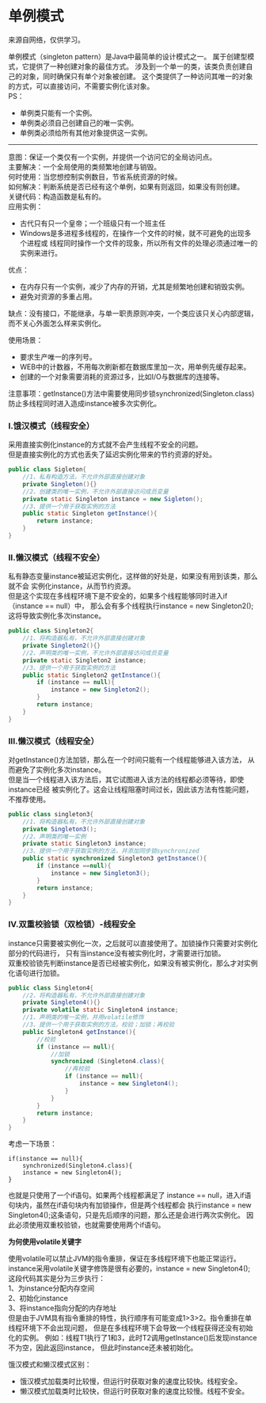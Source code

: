 # 单例模式

来源自网络，仅供学习。

单例模式（singleton pattern）是Java中最简单的设计模式之一。
属于创建型模式，它提供了一种创建对象的最佳方式。
涉及到一个单一的类，该类负责创建自己的对象，同时确保只有单个对象被创建。
这个类提供了一种访问其唯一的对象的方式，可以直接访问，不需要实例化该对象。</br>
PS：</br>

* 单例类只能有一个实例。
* 单例类必须自己创建自己的唯一实例。
* 单例类必须给所有其他对象提供这一实例。

---
意图：保证一个类仅有一个实例，并提供一个访问它的全局访问点。</br>
主要解决：一个全局使用的类频繁地创建与销毁。  
何时使用：当您想控制实例数目，节省系统资源的时候。  
如何解决：判断系统是否已经有这个单例，如果有则返回，如果没有则创建。  
关键代码：构造函数是私有的。  
应用实例：  
* 古代只有只一个皇帝；一个班级只有一个班主任
* Windows是多进程多线程的，在操作一个文件的时候，就不可避免的出现多个进程或
线程同时操作一个文件的现象，所以所有文件的处理必须通过唯一的实例来进行。    

优点：  
* 在内存只有一个实例，减少了内存的开销，尤其是频繁地创建和销毁实例。
* 避免对资源的多重占用。  

缺点：没有接口，不能继承，与单一职责原则冲突，一个类应该只关心内部逻辑，
而不关心外面怎么样来实例化。  

使用场景：  
* 要求生产唯一的序列号。
* WEB中的计数器，不用每次刷新都在数据库里加一次，用单例先缓存起来。
* 创建的一个对象需要消耗的资源过多，比如I/O与数据库的连接等。  

注意事项：getInstance()方法中需要使用同步锁synchronized(Singleton.class)防止多线程同时进入造成instance被多次实例化。  


### I.饿汉模式（线程安全）  
采用直接实例化instance的方式就不会产生线程不安全的问题。  
但是直接实例化的方式也丢失了延迟实例化带来的节约资源的好处。  
```java
public class Sigleton{
    //1、私有构造方法，不允许外部直接创建对象
    private Singleton(){}
    //2、创建类的唯一实例，不允许外部直接访问成员变量
    private static Singleton instance = new Sigleton();
    //3、提供一个用于获取实例的方法
    public static Singleton getInstance(){
        return instance;
    }
}
```
### II.懒汉模式（线程不安全）  
私有静态变量instance被延迟实例化，这样做的好处是，如果没有用到该类，那么就不会
实例化instance，从而节约资源。  
但是这个实现在多线程环境下是不安全的，如果多个线程能够同时进入if（instance == null）中，
那么会有多个线程执行instance = new Singleton2();这将导致实例化多次instance。  
```java
public class Singleton2{
    //1、将构造器私有，不允许外部直接创建对象
    private Singleton2(){}
    //2、声明类的唯一实例，不允许外部直接访问成员变量
    private static Singleton2 instance;
    //3、提供一个用于获取实例的方法
    public static Singleton2 getInstance(){
        if (instance == null){
            instance = new Singleton2();
        }
        return instance;
    }
}
```
### III.懒汉模式（线程安全）  
对getInstance()方法加锁，那么在一个时间只能有一个线程能够进入该方法，
从而避免了实例化多次instance。  
但是当一个线程进入该方法后，其它试图进入该方法的线程都必须等待，即使instance已经
被实例化了。这会让线程阻塞时间过长，因此该方法有性能问题，不推荐使用。  
```java
public class singleton3{
    //1、将构造器私有，不允许外部直接创建对象
    private Singleton3();
    //2、声明类的唯一实例
    private static Singleton3 instance;
    //3、提供一个用于获取实例的方法，并添加同步锁synchronized
    public static synchronized Singleton3 getInstance(){
        if (instance ==null){
            instance = new Singleton3();
        }
        return instance;
    }
}
```
### IV.双重校验锁（双检锁）-线程安全
instance只需要被实例化一次，之后就可以直接使用了。加锁操作只需要对实例化部分的代码进行，
只有当instance没有被实例化时，才需要进行加锁。  
双重校验锁先判断instance是否已经被实例化，如果没有被实例化，那么才对实例化语句进行加锁。
```java
public class Singleton4{
    //2、将构造器私有，不允许外部直接创建对象
    private Singleton4(){}
    private volatile static Singleton4 instance;
    //1、声明类的唯一实例，并用volatile修饰
    //3、提供一个用于获取实例的方法，校验；加锁；再校验
    public Singleton4 getInstance(){
        //校验
        if (instance == null){
            //加锁
            synchronized (Singleton4.class){
                //再校验
                if (instance == null){
                    instance = new Singleton4();
                }
            }
        }
        return instance;
    }
}
```
考虑一下场景：
```
if(instance == null){
    synchronized(Singleton4.class){
    instance = new Singleton4();
}
```
也就是只使用了一个if语句。如果两个线程都满足了
instance == null，进入if语句块内，虽然在if语句块内有加锁操作，但是两个线程都会
执行instance = new Singleton4();这条语句，只是先后顺序的问题，那么还是会进行两次实例化。
因此必须使用双重校验锁，也就需要使用两个if语句。  

**为何使用volatile关键字**  

使用volatile可以禁止JVM的指令重排，保证在多线程环境下也能正常运行。  
instance采用volatile关键字修饰是很有必要的，instance = new Singleton4();
这段代码其实是分为三步执行：  
1、为instance分配内存空间  
2、初始化instance  
3、将instance指向分配的内存地址  
但是由于JVM具有指令重排的特性，执行顺序有可能变成1>3>2。指令重排在单线程环境下不会出现问题，
但是在多线程环境下会导致一个线程获得还没有初始化的实例。
例如：线程T1执行了1和3，此时T2调用getInstance()后发现instance不为空，因此返回instance，
但此时instance还未被初始化。


饿汉模式和懒汉模式区别：
* 饿汉模式加载类时比较慢，但运行时获取对象的速度比较快。线程安全。
* 懒汉模式加载类时比较快，但运行时获取对象的速度比较慢。线程不安全。
    
